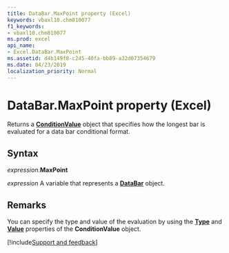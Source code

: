 ```yaml
---
title: DataBar.MaxPoint property (Excel)
keywords: vbaxl10.chm810077
f1_keywords:
- vbaxl10.chm810077
ms.prod: excel
api_name:
- Excel.DataBar.MaxPoint
ms.assetid: d4b149f8-c245-40fa-bb89-a32d07354679
ms.date: 04/23/2019
localization_priority: Normal
---
```



# DataBar.MaxPoint property (Excel)

Returns a **[ConditionValue](Excel.ConditionValue.md)** object that specifies how the longest bar is evaluated for a data bar conditional format.


## Syntax

_expression_.**MaxPoint**

_expression_ A variable that represents a **[DataBar](Excel.DataBar.md)** object.


## Remarks

You can specify the type and value of the evaluation by using the **[Type](Excel.ConditionValue.Type.md)** and **[Value](Excel.ConditionValue.Value.md)** properties of the **ConditionValue** object.




[!include[Support and feedback](~/includes/feedback-boilerplate.md)]